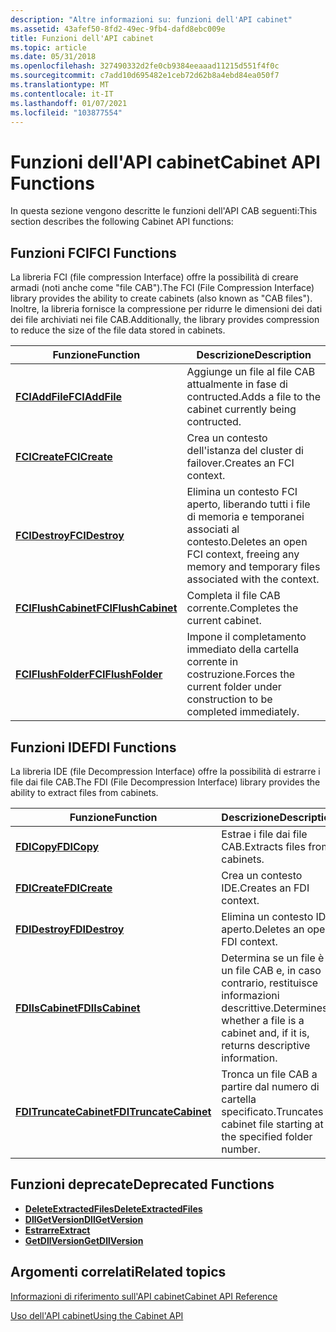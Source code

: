 ```yaml
---
description: "Altre informazioni su: funzioni dell'API cabinet"
ms.assetid: 43afef50-8fd2-49ec-9fb4-dafd8ebc009e
title: Funzioni dell'API cabinet
ms.topic: article
ms.date: 05/31/2018
ms.openlocfilehash: 327490332d2fe0cb9384eeaaad11215d551f4f0c
ms.sourcegitcommit: c7add10d695482e1ceb72d62b8a4ebd84ea050f7
ms.translationtype: MT
ms.contentlocale: it-IT
ms.lasthandoff: 01/07/2021
ms.locfileid: "103877554"
---
```

# <a name="cabinet-api-functions"></a><span data-ttu-id="30f2d-103">Funzioni dell'API cabinet</span><span class="sxs-lookup"><span data-stu-id="30f2d-103">Cabinet API Functions</span></span>

<span data-ttu-id="30f2d-104">In questa sezione vengono descritte le funzioni dell'API CAB seguenti:</span><span class="sxs-lookup"><span data-stu-id="30f2d-104">This section describes the following Cabinet API functions:</span></span>

## <a name="fci-functions"></a><span data-ttu-id="30f2d-105">Funzioni FCI</span><span class="sxs-lookup"><span data-stu-id="30f2d-105">FCI Functions</span></span>

<span data-ttu-id="30f2d-106">La libreria FCI (file compression Interface) offre la possibilità di creare armadi (noti anche come "file CAB").</span><span class="sxs-lookup"><span data-stu-id="30f2d-106">The FCI (File Compression Interface) library provides the ability to create cabinets (also known as "CAB files").</span></span> <span data-ttu-id="30f2d-107">Inoltre, la libreria fornisce la compressione per ridurre le dimensioni dei dati dei file archiviati nei file CAB.</span><span class="sxs-lookup"><span data-stu-id="30f2d-107">Additionally, the library provides compression to reduce the size of the file data stored in cabinets.</span></span>



| <span data-ttu-id="30f2d-108">Funzione</span><span class="sxs-lookup"><span data-stu-id="30f2d-108">Function</span></span>                                   | <span data-ttu-id="30f2d-109">Descrizione</span><span class="sxs-lookup"><span data-stu-id="30f2d-109">Description</span></span>                                                                                                 |
|--------------------------------------------|-------------------------------------------------------------------------------------------------------------|
| [<span data-ttu-id="30f2d-110">**FCIAddFile**</span><span class="sxs-lookup"><span data-stu-id="30f2d-110">**FCIAddFile**</span></span>](/windows/desktop/api/Fci/nf-fci-fciaddfile)           | <span data-ttu-id="30f2d-111">Aggiunge un file al file CAB attualmente in fase di contructed.</span><span class="sxs-lookup"><span data-stu-id="30f2d-111">Adds a file to the cabinet currently being contructed.</span></span><br/>                                           |
| [<span data-ttu-id="30f2d-112">**FCICreate**</span><span class="sxs-lookup"><span data-stu-id="30f2d-112">**FCICreate**</span></span>](/windows/desktop/api/Fci/nf-fci-fcicreate)             | <span data-ttu-id="30f2d-113">Crea un contesto dell'istanza del cluster di failover.</span><span class="sxs-lookup"><span data-stu-id="30f2d-113">Creates an FCI context.</span></span><br/>                                                                          |
| [<span data-ttu-id="30f2d-114">**FCIDestroy**</span><span class="sxs-lookup"><span data-stu-id="30f2d-114">**FCIDestroy**</span></span>](/windows/desktop/api/Fci/nf-fci-fcidestroy)           | <span data-ttu-id="30f2d-115">Elimina un contesto FCI aperto, liberando tutti i file di memoria e temporanei associati al contesto.</span><span class="sxs-lookup"><span data-stu-id="30f2d-115">Deletes an open FCI context, freeing any memory and temporary files associated with the context.</span></span><br/> |
| [<span data-ttu-id="30f2d-116">**FCIFlushCabinet**</span><span class="sxs-lookup"><span data-stu-id="30f2d-116">**FCIFlushCabinet**</span></span>](/windows/desktop/api/Fci/nf-fci-fciflushcabinet) | <span data-ttu-id="30f2d-117">Completa il file CAB corrente.</span><span class="sxs-lookup"><span data-stu-id="30f2d-117">Completes the current cabinet.</span></span><br/>                                                                   |
| [<span data-ttu-id="30f2d-118">**FCIFlushFolder**</span><span class="sxs-lookup"><span data-stu-id="30f2d-118">**FCIFlushFolder**</span></span>](/windows/desktop/api/Fci/nf-fci-fciflushfolder)   | <span data-ttu-id="30f2d-119">Impone il completamento immediato della cartella corrente in costruzione.</span><span class="sxs-lookup"><span data-stu-id="30f2d-119">Forces the current folder under construction to be completed immediately.</span></span><br/>                        |



 

## <a name="fdi-functions"></a><span data-ttu-id="30f2d-120">Funzioni IDE</span><span class="sxs-lookup"><span data-stu-id="30f2d-120">FDI Functions</span></span>

<span data-ttu-id="30f2d-121">La libreria IDE (file Decompression Interface) offre la possibilità di estrarre i file dai file CAB.</span><span class="sxs-lookup"><span data-stu-id="30f2d-121">The FDI (File Decompression Interface) library provides the ability to extract files from cabinets.</span></span>



| <span data-ttu-id="30f2d-122">Funzione</span><span class="sxs-lookup"><span data-stu-id="30f2d-122">Function</span></span>                                         | <span data-ttu-id="30f2d-123">Descrizione</span><span class="sxs-lookup"><span data-stu-id="30f2d-123">Description</span></span>                                                                                       |
|--------------------------------------------------|---------------------------------------------------------------------------------------------------|
| [<span data-ttu-id="30f2d-124">**FDICopy**</span><span class="sxs-lookup"><span data-stu-id="30f2d-124">**FDICopy**</span></span>](/windows/desktop/api/Fdi/nf-fdi-fdicopy)                       | <span data-ttu-id="30f2d-125">Estrae i file dai file CAB.</span><span class="sxs-lookup"><span data-stu-id="30f2d-125">Extracts files from cabinets.</span></span><br/>                                                          |
| [<span data-ttu-id="30f2d-126">**FDICreate**</span><span class="sxs-lookup"><span data-stu-id="30f2d-126">**FDICreate**</span></span>](/windows/desktop/api/Fdi/nf-fdi-fdicreate)                   | <span data-ttu-id="30f2d-127">Crea un contesto IDE.</span><span class="sxs-lookup"><span data-stu-id="30f2d-127">Creates an FDI context.</span></span><br/>                                                                |
| [<span data-ttu-id="30f2d-128">**FDIDestroy**</span><span class="sxs-lookup"><span data-stu-id="30f2d-128">**FDIDestroy**</span></span>](/windows/desktop/api/Fdi/nf-fdi-fdidestroy)                 | <span data-ttu-id="30f2d-129">Elimina un contesto IDE aperto.</span><span class="sxs-lookup"><span data-stu-id="30f2d-129">Deletes an open FDI context.</span></span><br/>                                                           |
| [<span data-ttu-id="30f2d-130">**FDIIsCabinet**</span><span class="sxs-lookup"><span data-stu-id="30f2d-130">**FDIIsCabinet**</span></span>](/windows/desktop/api/Fdi/nf-fdi-fdiiscabinet)             | <span data-ttu-id="30f2d-131">Determina se un file è un file CAB e, in caso contrario, restituisce informazioni descrittive.</span><span class="sxs-lookup"><span data-stu-id="30f2d-131">Determines whether a file is a cabinet and, if it is, returns descriptive information.</span></span><br/> |
| [<span data-ttu-id="30f2d-132">**FDITruncateCabinet**</span><span class="sxs-lookup"><span data-stu-id="30f2d-132">**FDITruncateCabinet**</span></span>](/windows/desktop/api/Fdi/nf-fdi-fditruncatecabinet) | <span data-ttu-id="30f2d-133">Tronca un file CAB a partire dal numero di cartella specificato.</span><span class="sxs-lookup"><span data-stu-id="30f2d-133">Truncates a cabinet file starting at the specified folder number.</span></span><br/>                      |



 

## <a name="deprecated-functions"></a><span data-ttu-id="30f2d-134">Funzioni deprecate</span><span class="sxs-lookup"><span data-stu-id="30f2d-134">Deprecated Functions</span></span>

-   [<span data-ttu-id="30f2d-135">**DeleteExtractedFiles**</span><span class="sxs-lookup"><span data-stu-id="30f2d-135">**DeleteExtractedFiles**</span></span>](deleteextractedfiles.md)
-   [<span data-ttu-id="30f2d-136">**DllGetVersion**</span><span class="sxs-lookup"><span data-stu-id="30f2d-136">**DllGetVersion**</span></span>](dllgetversion.md)
-   [<span data-ttu-id="30f2d-137">**Estrarre**</span><span class="sxs-lookup"><span data-stu-id="30f2d-137">**Extract**</span></span>](extract.md)
-   [<span data-ttu-id="30f2d-138">**GetDllVersion**</span><span class="sxs-lookup"><span data-stu-id="30f2d-138">**GetDllVersion**</span></span>](getdllversion.md)

## <a name="related-topics"></a><span data-ttu-id="30f2d-139">Argomenti correlati</span><span class="sxs-lookup"><span data-stu-id="30f2d-139">Related topics</span></span>

<dl> <dt>

[<span data-ttu-id="30f2d-140">Informazioni di riferimento sull'API cabinet</span><span class="sxs-lookup"><span data-stu-id="30f2d-140">Cabinet API Reference</span></span>](cabinet-api-reference.md)
</dt> <dt>

[<span data-ttu-id="30f2d-141">Uso dell'API cabinet</span><span class="sxs-lookup"><span data-stu-id="30f2d-141">Using the Cabinet API</span></span>](using-the-cabinet-api.md)
</dt> </dl>

 

 




